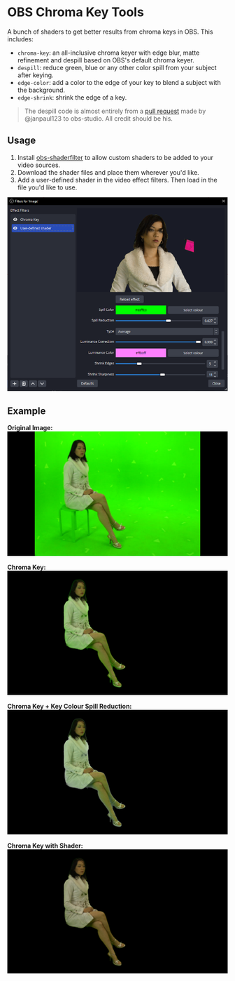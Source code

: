 # OBS Chroma Key Tools

A bunch of shaders to get better results from chroma keys in OBS. This includes:
* `chroma-key`: an all-inclusive chroma keyer with edge blur, matte refinement and despill based on OBS's default chroma keyer.
* `despill`: reduce green, blue or any other color spill from your subject after keying.
* `edge-color`: add a color to the edge of your key to blend a subject with the background.
* `edge-shrink`: shrink the edge of a key.

> The despill code is almost entirely from a [pull request](https://github.com/janpaul123/obs-studio/blob/063fdc0306dfae24d8c084a44e895f30517472a4/plugins/obs-filters/data/chroma_key_filter.effect) made by @janpaul123 to obs-studio. All credit should be his.

## Usage

1. Install [obs-shaderfilter](https://obsproject.com/forum/resources/obs-shaderfilter.1736/) to allow custom shaders to be added to your video sources.
2. Download the shader files and place them wherever you'd like.
3. Add a user-defined shader in the video effect filters. Then load in the file you'd like to use.
   
![](/images/settings.png)

## Example

**Original Image:**
![](/images/original.png)

**Chroma Key:**
![](/images/obs-chroma-key.png)

**Chroma Key + Key Colour Spill Reduction:**
![](/images/obs-chroma-key-despill.png)

**Chroma Key with Shader:**
![](/images/despill-shader.png)
